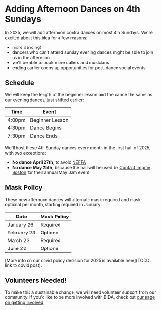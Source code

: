# Adding Afternoon Dances on 4th Sundays
In 2025, we will add afternoon contra dances on most 4th Sundays. We're excited about this idea for a few reasons:
- more dancing!
- dancers who can't attend sunday evening dances might be able to join us in the afternoon
- we'll be able to book more callers and musicians
- ending earlier opens up opportunities for post-dance social events
## Schedule
We will keep the length of the beginner lesson and the dance the same as our evening dances, just shifted earlier: 

| Time   | Event           |
| ------ | --------------- |
| 4:00pm | Beginner Lesson |
| 4:30pm | Dance Begins    |
| 7:30pm | Dance Ends      |

We'll host these 4th Sunday dances every month in the first half of 2025, with two exceptions:
- **No dance April 27th**, to avoid [NEFFA](https://www.neffa.org/festival-home/)
- **No dance May 25th**, because the hall will be used by [Contact Improv Boston](https://contactimprovboston.com/yearly_events) for their annual May Jam event
## Mask Policy
These new afternoon dances will alternate mask-required and mask-optional per month, starting required in January:

| Date    | Mask Policy |
| -------- | ----------- |
| January 26  | Required    |
| February 23 | Optional    |
| March 23   | Required    |
| June 22    | Optional    |

[More info on our covid policy decision for 2025 is available here](TODO: link to covid post).
## Volunteers Needed!
To make this a sustainable change, we will need volunteer support from our community. If you'd like to be more involved with BIDA, check out [our page on getting involved](https://www.bidadance.org/get-involved).
